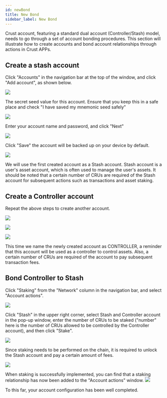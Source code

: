 ```yaml
---
id: newBond
title: New Bond
sidebar_label: New Bond
---
```


Crust account, featuring a standard dual account (Controller/Stash) model, needs to go through a set of account bonding procedures. This section will illustrate how to create accounts and bond account relationships through actions in Crust APPs.

## Create a stash account
Click "Accounts" in the navigation bar at the top of the window, and click "Add account", as shown below.

![](https://crust-data.oss-cn-shanghai.aliyuncs.com/cloud_docImage/maxwell/en/3.1/3.1.1.png)

The secret seed value for this account. Ensure that you keep this in a safe place and check "I have saved my mnemonic seed safely"

![](https://crust-data.oss-cn-shanghai.aliyuncs.com/cloud_docImage/maxwell/en/3.2/3.2.1.1.png)

Enter your account name and password, and click "Next" 

![](https://crust-data.oss-cn-shanghai.aliyuncs.com/cloud_docImage/maxwell/en/3.2/3.2.1.2.png)

Click "Save" the account will be backed up on your device by default.

![](https://crust-data.oss-cn-shanghai.aliyuncs.com/cloud_docImage/maxwell/en/3.2/3.2.1.3.png)

We will use the first created account as a Stash account. Stash account is a user's asset account, which is often used to manage the user's assets. It should be noted that a certain number of CRUs are required of the Stash account for subsequent actions such as transactions and asset staking.

##  Create a Controller account
Repeat the above steps to create another account.

![](https://crust-data.oss-cn-shanghai.aliyuncs.com/cloud_docImage/maxwell/en/3.1/3.1.1.1.png)

![](https://crust-data.oss-cn-shanghai.aliyuncs.com/cloud_docImage/maxwell/en/3.1/3.1.2.1.png)

![](https://crust-data.oss-cn-shanghai.aliyuncs.com/cloud_docImage/maxwell/en/3.1/3.1.3.1.png)

This time we name the newly created account as CONTROLLER, a reminder that this account will be used as a controller to control assets. Also, a certain number of CRUs are required of the account to pay subsequent transaction fees.


## Bond Controller to Stash
Click "Staking" from the "Network" column in the navigation bar, and select "Account actions".

![](https://crust-data.oss-cn-shanghai.aliyuncs.com/cloud_docImage/maxwell/en/3.3/3.3.1.png)

Click "Stash" in the upper right corner, select Stash and Controller account in the pop-up window, enter the number of CRUs to be staked ("number" here is the number of CRUs allowed to be controlled by the Controller account), and then click "Stake".


![](https://crust-data.oss-cn-shanghai.aliyuncs.com/cloud_docImage/maxwell/en/3.3/3.3.2.png)

Since staking needs to be performed on the chain, it is required to unlock the Stash account and pay a certain amount of fees.

![](https://crust-data.oss-cn-shanghai.aliyuncs.com/cloud_docImage/maxwell/en/3.3/3.3.3.png)

When staking is successfully implemented, you can find that a staking relationship has now been added to the "Account actions" window.
![](https://crust-data.oss-cn-shanghai.aliyuncs.com/cloud_docImage/maxwell/en/3.3/3.3.4.png)


To this far, your account configuration has been well completed.
